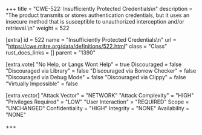 +++
title = "CWE-522: Insufficiently Protected Credentials\n"
description = "The product transmits or stores authentication credentials, but it uses an insecure method that is susceptible to unauthorized interception and/or retrieval.\n"
weight = 522

[extra]
id = 522
name = "Insufficiently Protected Credentials\n"
url = "https://cwe.mitre.org/data/definitions/522.html"
class = "Class"
rust_docs_links = []
parent = "1390"

[extra.vote]
"No Help, or Langs Wont Help" = true
Discouraged = false
"Discouraged via Library" = false
"Discouraged via Borrow Checker" = false
"Discouraged via Debug Mode" = false
"Discouraged via Clippy" = false
"Virtually Impossible" = false

[extra.vector]
"Attack Vector" = "NETWORK"
"Attack Complexity" = "HIGH"
"Privileges Required" = "LOW"
"User Interaction" = "REQUIRED"
Scope = "UNCHANGED"
Confidentiality = "HIGH"
Integrity = "NONE"
Availability = "NONE"

+++